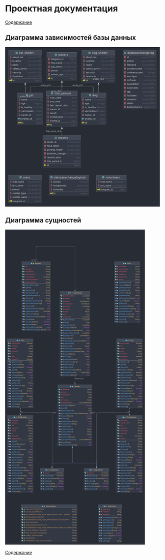 # Проектная документация

[Содержание](Содержание.md)

## Диаграмма зависимостей базы данных

![](../img/Зависимости_в_базе_данных.png)

## Диаграмма сущностей

![](../img/Диаграмма_сущностей.png)

[Содержание](Содержание.md)